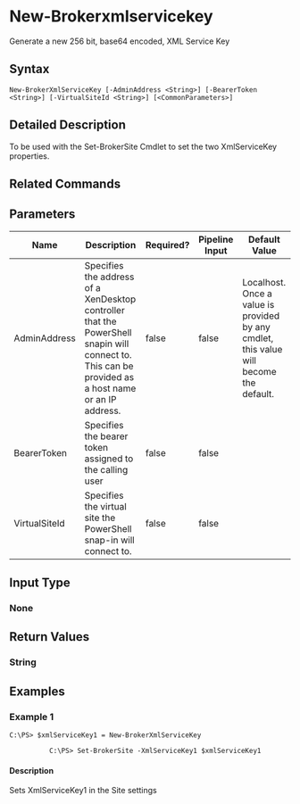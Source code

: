﻿
# New-Brokerxmlservicekey
Generate a new 256 bit, base64 encoded, XML Service Key
## Syntax
```
New-BrokerXmlServiceKey [-AdminAddress <String>] [-BearerToken <String>] [-VirtualSiteId <String>] [<CommonParameters>]
```
## Detailed Description
To be used with the Set-BrokerSite Cmdlet to set the two XmlServiceKey properties.


## Related Commands

## Parameters
| Name   | Description | Required? | Pipeline Input | Default Value |
| --- | --- | --- | --- | --- |
| AdminAddress | Specifies the address of a XenDesktop controller that the PowerShell snapin will connect to. This can be provided as a host name or an IP address. | false | false | Localhost. Once a value is provided by any cmdlet, this value will become the default. |
| BearerToken | Specifies the bearer token assigned to the calling user | false | false |  |
| VirtualSiteId | Specifies the virtual site the PowerShell snap-in will connect to. | false | false |  |

## Input Type

### None

## Return Values

### String

## Examples

### Example 1
```
C:\PS> $xmlServiceKey1 = New-BrokerXmlServiceKey

          C:\PS> Set-BrokerSite -XmlServiceKey1 $xmlServiceKey1
```
#### Description
Sets XmlServiceKey1 in the Site settings
